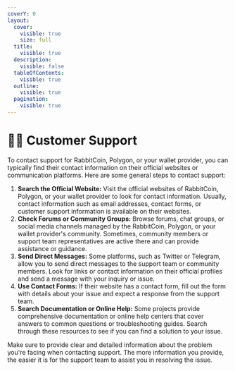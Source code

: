 ```yaml
---
coverY: 0
layout:
  cover:
    visible: true
    size: full
  title:
    visible: true
  description:
    visible: false
  tableOfContents:
    visible: true
  outline:
    visible: true
  pagination:
    visible: true
---
```


# 🧑‍🚀 Customer Support

To contact support for RabbitCoin, Polygon, or your wallet provider, you can typically find their contact information on their official websites or communication platforms. Here are some general steps to contact support:

1. **Search the Official Website:** Visit the official websites of RabbitCoin, Polygon, or your wallet provider to look for contact information. Usually, contact information such as email addresses, contact forms, or customer support information is available on their websites.
2. **Check Forums or Community Groups:** Browse forums, chat groups, or social media channels managed by the RabbitCoin, Polygon, or your wallet provider's community. Sometimes, community members or support team representatives are active there and can provide assistance or guidance.
3. **Send Direct Messages:** Some platforms, such as Twitter or Telegram, allow you to send direct messages to the support team or community members. Look for links or contact information on their official profiles and send a message with your inquiry or issue.
4. **Use Contact Forms:** If their website has a contact form, fill out the form with details about your issue and expect a response from the support team.
5. **Search Documentation or Online Help:** Some projects provide comprehensive documentation or online help centers that cover answers to common questions or troubleshooting guides. Search through these resources to see if you can find a solution to your issue.

Make sure to provide clear and detailed information about the problem you're facing when contacting support. The more information you provide, the easier it is for the support team to assist you in resolving the issue.
